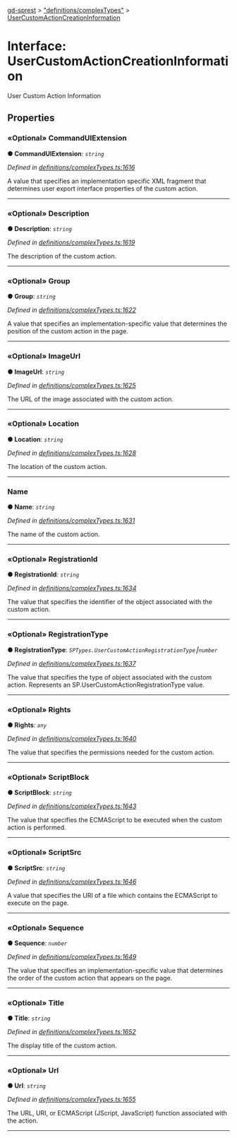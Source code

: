 [gd-sprest](../README.md) > ["definitions/complexTypes"](../modules/_definitions_complextypes_.md) > [UserCustomActionCreationInformation](../interfaces/_definitions_complextypes_.usercustomactioncreationinformation.md)



# Interface: UserCustomActionCreationInformation


User Custom Action Information


## Properties
<a id="commanduiextension"></a>

### «Optional» CommandUIExtension

**●  CommandUIExtension**:  *`string`* 

*Defined in [definitions/complexTypes.ts:1616](https://github.com/gunjandatta/sprest/blob/3de79f1/src/definitions/complexTypes.ts#L1616)*



A value that specifies an implementation specific XML fragment that determines user export interface properties of the custom action.




___

<a id="description"></a>

### «Optional» Description

**●  Description**:  *`string`* 

*Defined in [definitions/complexTypes.ts:1619](https://github.com/gunjandatta/sprest/blob/3de79f1/src/definitions/complexTypes.ts#L1619)*



The description of the custom action.




___

<a id="group"></a>

### «Optional» Group

**●  Group**:  *`string`* 

*Defined in [definitions/complexTypes.ts:1622](https://github.com/gunjandatta/sprest/blob/3de79f1/src/definitions/complexTypes.ts#L1622)*



A value that specifies an implementation-specific value that determines the position of the custom action in the page.




___

<a id="imageurl"></a>

### «Optional» ImageUrl

**●  ImageUrl**:  *`string`* 

*Defined in [definitions/complexTypes.ts:1625](https://github.com/gunjandatta/sprest/blob/3de79f1/src/definitions/complexTypes.ts#L1625)*



The URL of the image associated with the custom action.




___

<a id="location"></a>

### «Optional» Location

**●  Location**:  *`string`* 

*Defined in [definitions/complexTypes.ts:1628](https://github.com/gunjandatta/sprest/blob/3de79f1/src/definitions/complexTypes.ts#L1628)*



The location of the custom action.




___

<a id="name"></a>

###  Name

**●  Name**:  *`string`* 

*Defined in [definitions/complexTypes.ts:1631](https://github.com/gunjandatta/sprest/blob/3de79f1/src/definitions/complexTypes.ts#L1631)*



The name of the custom action.




___

<a id="registrationid"></a>

### «Optional» RegistrationId

**●  RegistrationId**:  *`string`* 

*Defined in [definitions/complexTypes.ts:1634](https://github.com/gunjandatta/sprest/blob/3de79f1/src/definitions/complexTypes.ts#L1634)*



The value that specifies the identifier of the object associated with the custom action.




___

<a id="registrationtype"></a>

### «Optional» RegistrationType

**●  RegistrationType**:  *`SPTypes.UserCustomActionRegistrationType`⎮`number`* 

*Defined in [definitions/complexTypes.ts:1637](https://github.com/gunjandatta/sprest/blob/3de79f1/src/definitions/complexTypes.ts#L1637)*



The value that specifies the type of object associated with the custom action. Represents an SP.UserCustomActionRegistrationType value.




___

<a id="rights"></a>

### «Optional» Rights

**●  Rights**:  *`any`* 

*Defined in [definitions/complexTypes.ts:1640](https://github.com/gunjandatta/sprest/blob/3de79f1/src/definitions/complexTypes.ts#L1640)*



The value that specifies the permissions needed for the custom action.




___

<a id="scriptblock"></a>

### «Optional» ScriptBlock

**●  ScriptBlock**:  *`string`* 

*Defined in [definitions/complexTypes.ts:1643](https://github.com/gunjandatta/sprest/blob/3de79f1/src/definitions/complexTypes.ts#L1643)*



The value that specifies the ECMAScript to be executed when the custom action is performed.




___

<a id="scriptsrc"></a>

### «Optional» ScriptSrc

**●  ScriptSrc**:  *`string`* 

*Defined in [definitions/complexTypes.ts:1646](https://github.com/gunjandatta/sprest/blob/3de79f1/src/definitions/complexTypes.ts#L1646)*



A value that specifies the URI of a file which contains the ECMAScript to execute on the page.




___

<a id="sequence"></a>

### «Optional» Sequence

**●  Sequence**:  *`number`* 

*Defined in [definitions/complexTypes.ts:1649](https://github.com/gunjandatta/sprest/blob/3de79f1/src/definitions/complexTypes.ts#L1649)*



The value that specifies an implementation-specific value that determines the order of the custom action that appears on the page.




___

<a id="title"></a>

### «Optional» Title

**●  Title**:  *`string`* 

*Defined in [definitions/complexTypes.ts:1652](https://github.com/gunjandatta/sprest/blob/3de79f1/src/definitions/complexTypes.ts#L1652)*



The display title of the custom action.




___

<a id="url"></a>

### «Optional» Url

**●  Url**:  *`string`* 

*Defined in [definitions/complexTypes.ts:1655](https://github.com/gunjandatta/sprest/blob/3de79f1/src/definitions/complexTypes.ts#L1655)*



The URL, URI, or ECMAScript (JScript, JavaScript) function associated with the action.




___


